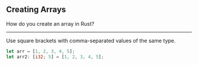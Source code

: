 ## Creating Arrays

How do you create an array in Rust?

---

Use square brackets with comma-separated values of the same type.

```rust
let arr = [1, 2, 3, 4, 5];
let arr2: [i32; 5] = [1, 2, 3, 4, 5];
```

